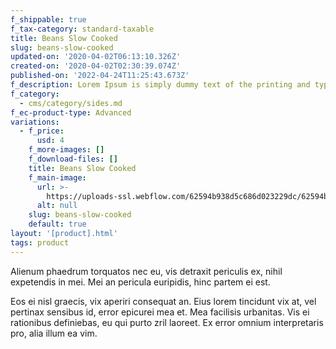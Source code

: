 ```yaml
---
f_shippable: true
f_tax-category: standard-taxable
title: Beans Slow Cooked
slug: beans-slow-cooked
updated-on: '2020-04-02T06:13:10.326Z'
created-on: '2020-04-02T02:30:39.074Z'
published-on: '2022-04-24T11:25:43.673Z'
f_description: Lorem Ipsum is simply dummy text of the printing and typesetting industry.
f_category:
  - cms/category/sides.md
f_ec-product-type: Advanced
variations:
  - f_price:
      usd: 4
    f_more-images: []
    f_download-files: []
    title: Beans Slow Cooked
    f_main-image:
      url: >-
        https://uploads-ssl.webflow.com/62594b938d5c686d023229dc/62594b938d5c68d5bb3229fa_Side%2005.png
      alt: null
    slug: beans-slow-cooked
    default: true
layout: '[product].html'
tags: product
---
```


Alienum phaedrum torquatos nec eu, vis detraxit periculis ex, nihil expetendis in mei. Mei an pericula euripidis, hinc partem ei est.

Eos ei nisl graecis, vix aperiri consequat an. Eius lorem tincidunt vix at, vel pertinax sensibus id, error epicurei mea et. Mea facilisis urbanitas. Vis ei rationibus definiebas, eu qui purto zril laoreet. Ex error omnium interpretaris pro, alia illum ea vim.
